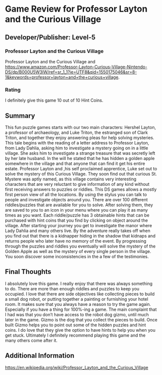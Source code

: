 # Game Review for Professor Layton and the Curious Village

## Developer/Publisher: Level-5

### Professor Layton and the Curious Village
Professor Layton and the Curious Village and https://www.amazon.com/Professor-Layton-Curious-Village-Nintendo-DS/dp/B000U5W3IW/ref=sr_1_1?ie=UTF8&qid=1550175046&sr=8-1&keywords=professor+layton+and+the+curious+village.


### Rating
I definitely give this game 10 out of 10 Hint Coins.


## Summary
This fun puzzle games starts with our two main characters: Hershel Layton, a professor of archaeology, and Luke Triton, the estranged son of Clark Triton, and together they enjoy answering pleas for help solving mysteries. 
This tale begins with the reading of a letter address to Professor Layton, from Lady Dahlia, asking him to investigate a mystery going on in a little village. She asks him to investigate a strange treasure that was secretly left by her late husband. In the will he stated that he has hidden a golden apple somewhere in the village and that anyone that can find it get his entire estate. 
Professor Layton and ,his self proclaimed apprentice, Luke set out to solve the mystery of this Curious Village. They soon find out that curious St. Mystere was aptly named, as this village contains very interesting characters that are very reluctant to give information of any kind without first receiving answers to puzzles or riddles. 
This DS games allows a mostly first person view of all the locations. By using the stylus you can talk to people and investigate objects around you. There are over 100 different riddles/puzzles that are available for you to solve. After solving them, they are saved to you to an icon in your menu where you can play it as many times as you want. Each riddle/puzzle has 3 obtainable hints that can be purchased with hint coins that you find by clicking on object around the village. 
After starting your journey you get to investigate the manor where Lady Dahlia and many others live. By the adventure really takes off when you find out that there is a kidnapper hiding in the shadow that kidnaps and returns people who later have no memory of the event. By progressing through the puzzles and riddles you eventually will solve the mystery of the Golden Apple as well as the mystery of every single person in the village. You soon discover some inconsistencies in the a few of the testimonies. 

## Final Thoughts
I absolutely love this game. I really enjoy that there was always something to do. There are more than enough riddles and puzzles to keep you occupied. I love that there are side objectives like collecting pieces to build a small dog robot, or putting together a painting or furnishing your hotel room. It makes sure that you always have a reason to try the game again. Especially if you have a thing for 100%-ing a game. The main complaint that I had was that you don’t have access to the robot dog gizmo, until much later in the game. Gizmo is the dog that you collect the pieces to build. Once built Gizmo helps you to point out some of the hidden puzzles and hint coins. I do love that they give the option to have hints to help you when you get stuck. Ultimately I definitely recommend playing this game and the many others come after it.
## Additional Information
https://en.wikipedia.org/wiki/Professor_Layton_and_the_Curious_Village
